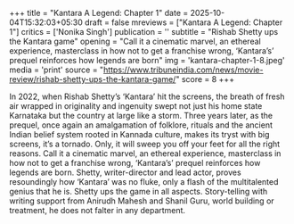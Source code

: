 +++
title = "Kantara A Legend: Chapter 1"
date = 2025-10-04T15:32:03+05:30
draft = false
mreviews = ["Kantara A Legend: Chapter 1"]
critics = ['Nonika Singh']
publication = ''
subtitle = "Rishab Shetty ups the Kantara game"
opening = "Call it a cinematic marvel, an ethereal experience, masterclass in how not to get a franchise wrong, ‘Kantara’s’ prequel reinforces how legends are born"
img = 'kantara-chapter-1-8.jpeg'
media = 'print'
source = "https://www.tribuneindia.com/news/movie-review/rishab-shetty-ups-the-kantara-game/"
score = 8
+++

In 2022, when Rishab Shetty’s ‘Kantara’ hit the screens, the breath of fresh air wrapped in originality and ingenuity swept not just his home state Karnataka but the country at large like a storm. Three years later, as the prequel, once again an amalgamation of folklore, rituals and the ancient Indian belief system rooted in Kannada culture, makes its tryst with big screens, it’s a tornado. Only, it will sweep you off your feet for all the right reasons. Call it a cinematic marvel, an ethereal experience, masterclass in how not to get a franchise wrong, ‘Kantara’s’ prequel reinforces how legends are born. Shetty, writer-director and lead actor, proves resoundingly how ‘Kantara’ was no fluke, only a flash of the multitalented genius that he is. Shetty ups the game in all aspects. Story-telling with writing support from Anirudh Mahesh and Shanil Guru, world building or treatment, he does not falter in any department.
